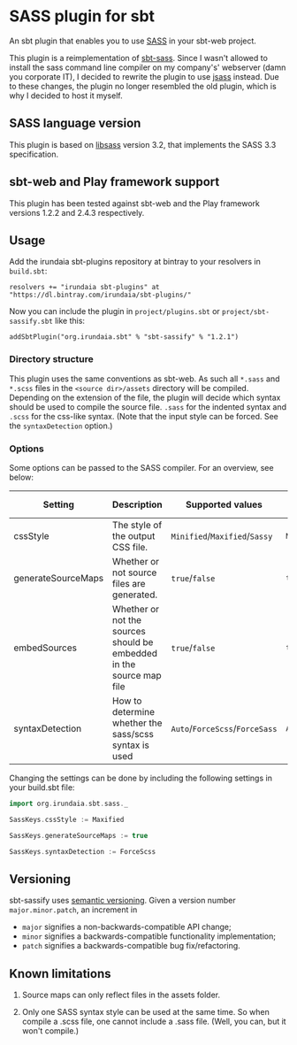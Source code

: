 # SASS plugin for sbt

An sbt plugin that enables you to use [SASS](http://sass-lang.com/) in your sbt-web
project.

This plugin is a reimplementation of [sbt-sass](https://github.com/ShaggyYeti/sbt-sass).
Since I wasn't allowed to install the sass command line compiler on my company's' webserver (damn you corporate IT),
I decided to rewrite the plugin to use [jsass](https://github.com/bit3/jsass) instead. Due to these changes, the plugin
no longer resembled the old plugin, which is why I decided to host it myself.

## SASS language version
This plugin is based on [libsass](https://github.com/sass/libsass) version 3.2, that implements the SASS 3.3 specification.

## sbt-web and Play framework support

This plugin has been tested against sbt-web and the Play framework versions 1.2.2 and 2.4.3 respectively.

## Usage

Add the irundaia sbt-plugins repository at bintray to your resolvers in `build.sbt`:

    resolvers += "irundaia sbt-plugins" at "https://dl.bintray.com/irundaia/sbt-plugins/"

Now you can include the plugin in `project/plugins.sbt` or `project/sbt-sassify.sbt` like this:

    addSbtPlugin("org.irundaia.sbt" % "sbt-sassify" % "1.2.1")

### Directory structure

This plugin uses the same conventions as sbt-web. As such all `*.sass` and `*.scss` files in the `<source dir>/assets`
directory will be compiled. Depending on the extension of the file, the plugin will decide which syntax should be used
to compile the source file. `.sass` for the indented syntax and `.scss` for the css-like syntax. (Note that the input
style can be forced. See the `syntaxDetection` option.)

### Options

Some options can be passed to the SASS compiler. For an overview, see below:

| Setting            | Description                                                          | Supported values               | Default value |
|--------------------|----------------------------------------------------------------------|--------------------------------|---------------|
| cssStyle           | The style of the output CSS file.                                    | `Minified`/`Maxified`/`Sassy`  | `Minified`    |
| generateSourceMaps | Whether or not source files are generated.                           | `true`/`false`                 | `true`        |
| embedSources       | Whether or not the sources should be embedded in the source map file | `true`/`false`                 | `true`        |
| syntaxDetection    | How to determine whether the sass/scss syntax is used                | `Auto`/`ForceScss`/`ForceSass` | `Auto`        |

Changing the settings can be done by including the following settings in your build.sbt file:

```scala
import org.irundaia.sbt.sass._

SassKeys.cssStyle := Maxified

SassKeys.generateSourceMaps := true

SassKeys.syntaxDetection := ForceScss
```

## Versioning
sbt-sassify uses [semantic versioning](http://semver.org). Given a version number `major.minor.patch`, an increment in

- `major` signifies a non-backwards-compatible API change;
- `minor` signifies a backwards-compatible functionality implementation;
- `patch` signifies a backwards-compatible bug fix/refactoring.

## Known limitations

1. Source maps can only reflect files in the assets folder.

2. Only one SASS syntax style can be used at the same time. So when compile a .scss file, one cannot include a .sass
  file. (Well, you can, but it won't compile.)